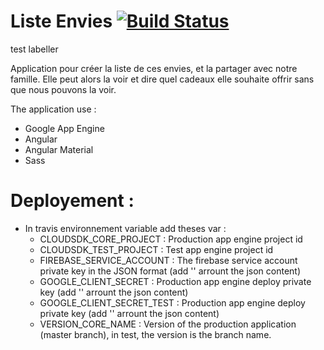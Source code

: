 Liste Envies [![Build Status](https://travis-ci.org/patou/liste-envies.svg?branch=master)](https://travis-ci.org/patou/liste-envies)
==================

test labeller 

Application pour créer la liste de ces envies, et la partager avec notre famille. Elle peut alors la voir et dire quel cadeaux elle souhaite offrir sans que nous pouvons la voir.

The application use :
- Google App Engine
- Angular
- Angular Material
- Sass


# Deployement :

* In travis environnement variable add theses var :
  * CLOUDSDK_CORE_PROJECT : Production app engine project id
  * CLOUDSDK_TEST_PROJECT : Test app engine project id
  * FIREBASE_SERVICE_ACCOUNT : The firebase service account private key in the JSON format (add '' arrount the json content)
  * GOOGLE_CLIENT_SECRET : Production app engine deploy private key (add '' arrount the json content)
  * GOOGLE_CLIENT_SECRET_TEST : Production app engine deploy private key (add '' arrount the json content)
  * VERSION_CORE_NAME : Version of the production application (master branch), in test, the version is the branch name.